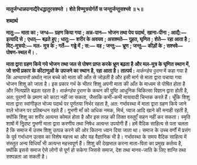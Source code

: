 **मातुर्जग्धान्नपानाद्यैरेधद्धातुरसश्मते ।** **शेते विण्मूत्रयोर्गर्ते स जन्तुर्जन्तुसश्भवे ॥ ५॥** 

**शब्दार्थ** 

**मातु:—** **माता का** **; जग्ध—** **ग्रहण किया गया** **; अन्न-पान—** **भोजन तथा पेय पदार्थ, खाना-पीना** **; आद्यै:—** **इत्यादि से** **;** **एधत्—** **बढ़ते हुए** **; धातु:—** **शरीर के अवयव** **; असश्मते—** **गॢहत, घृणित** **; शेते—** **रहा आता है** **; विट्-मूत्रयो:—** **मल-** **मूत्र के** **; गर्ते—** **गड्ढे में** **; स:—** **वह** **; जन्तु:—** **भ्रूण** **; जन्तु—** **कीड़ों के** **; सश्भवे—** **पोषण-स्थल में।** **.** 

**माता द्वारा ग्रहण किये गये भोजन तथा जल से पोषण प्राप्त करके भ्रूण बढ़ता है** **और मल-मूत्र के घृणित स्थान में, जो सभी प्रकार के कीटाणुओं के उपजने का स्थान** **है, रहा आता है।** **तात्पर्य :** *मार्कण्डेय पुराण* में कहा गया है कि *आप्यायनी* अर्थात् नाल बच्चे को माता की आँत से जोड़ती है और इसी मार्ग से माता द्वारा पचाया गया भोजन शिशु को जाता है। इस प्रकार गर्भ के भीतर शिशु अपनी माता की आँत के माध्यम से पोषित होता है और नित्यप्रति बढ़ता रहता है। *मार्कण्डेय पुराण* के कथन की पुष्टि आधुनिक चिकित्सा विज्ञान द्वारा होती है, अत: पुराणों के प्रमाण को काटा नहीं जा सकता, जैसाकि कभी-कभी मायावादी चिन्तक करते हैं। चूँकि शिशु माता द्वारा स्वांगीकृत भोज्य पदार्थ पर पूर्णतया निर्भर रहता है, अत: गर्भावस्था में माता द्वारा ग्रहण किये जाने वाले भोजन पर प्रतिबन्धन रहते हैं। गॢभणी माँ को अधिक नमक, मिर्च, प्याज आदि खाने की मनाही रहती है, क्योंकि शिशु का शरीर अत्यन्त कोमल होता है और इस तरह की तिक्त वस्तुएँ सहन नहीं कर सकता। स्मृति शाषों में निॢदष्ट गॢभणी माता द्वारा करणीय तथा निषेध अत्यन्त उपयोगी हैं। हमें वैदिक साहित्य से पता चलता है कि समाज में उत्तम शिशु उत्पन्न करने की ओर कितना ध्यान दिया जाता था। समाज के उच्च वर्णों में प्रसंग के पूर्व गर्भाधान उत्सव का विशेष महत्त्व था और यह वैज्ञानिक भी है। गर्भावस्था के समय वैदिक साहित्य में संस्तुत अन्य विधियाँ भी अत्यन्त महत्त्वपूर्ण हैं। शिशु की देखभाल करना माता-पिता का प्रमुख कर्तव्य है, क्योंकि इससे समाज ऐसे लोगों से पूर्ण हो सकेगा जिससे समाज, देश तथा मानव-जाति के लिए शान्ति तथा सश्पन्नता आ सकती है।  
